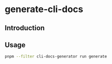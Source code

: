 # generate-cli-docs

## Introduction

## Usage

```bash
pnpm --filter cli-docs-generator run generate
```
